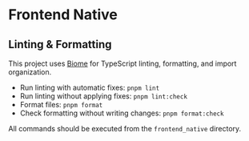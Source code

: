 # Frontend Native

## Linting & Formatting

This project uses [Biome](https://biomejs.dev/) for TypeScript linting, formatting, and import organization.

- Run linting with automatic fixes: `pnpm lint`
- Run linting without applying fixes: `pnpm lint:check`
- Format files: `pnpm format`
- Check formatting without writing changes: `pnpm format:check`

All commands should be executed from the `frontend_native` directory.
